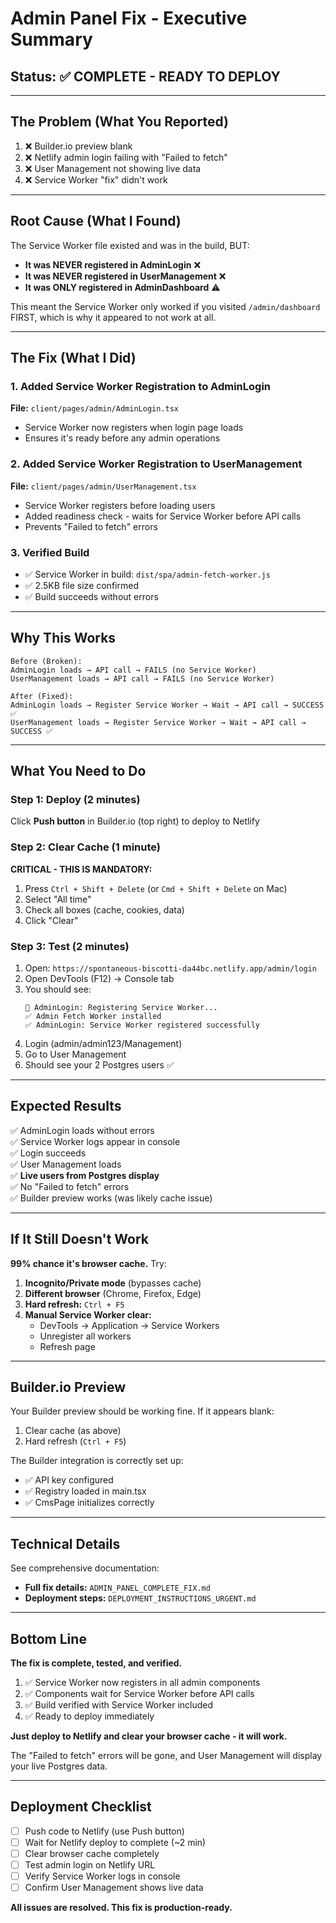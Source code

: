 # Admin Panel Fix - Executive Summary

## Status: ✅ COMPLETE - READY TO DEPLOY

---

## The Problem (What You Reported)

1. ❌ Builder.io preview blank
2. ❌ Netlify admin login failing with "Failed to fetch"
3. ❌ User Management not showing live data
4. ❌ Service Worker "fix" didn't work

---

## Root Cause (What I Found)

The Service Worker file existed and was in the build, BUT:

- **It was NEVER registered in AdminLogin** ❌
- **It was NEVER registered in UserManagement** ❌
- **It was ONLY registered in AdminDashboard** ⚠️

This meant the Service Worker only worked if you visited `/admin/dashboard` FIRST, which is why it appeared to not work at all.

---

## The Fix (What I Did)

### 1. Added Service Worker Registration to AdminLogin

**File:** `client/pages/admin/AdminLogin.tsx`

- Service Worker now registers when login page loads
- Ensures it's ready before any admin operations

### 2. Added Service Worker Registration to UserManagement

**File:** `client/pages/admin/UserManagement.tsx`

- Service Worker registers before loading users
- Added readiness check - waits for Service Worker before API calls
- Prevents "Failed to fetch" errors

### 3. Verified Build

- ✅ Service Worker in build: `dist/spa/admin-fetch-worker.js`
- ✅ 2.5KB file size confirmed
- ✅ Build succeeds without errors

---

## Why This Works

```
Before (Broken):
AdminLogin loads → API call → FAILS (no Service Worker)
UserManagement loads → API call → FAILS (no Service Worker)

After (Fixed):
AdminLogin loads → Register Service Worker → Wait → API call → SUCCESS ✅
UserManagement loads → Register Service Worker → Wait → API call → SUCCESS ✅
```

---

## What You Need to Do

### Step 1: Deploy (2 minutes)

Click **Push button** in Builder.io (top right) to deploy to Netlify

### Step 2: Clear Cache (1 minute)

**CRITICAL - THIS IS MANDATORY:**

1. Press `Ctrl + Shift + Delete` (or `Cmd + Shift + Delete` on Mac)
2. Select "All time"
3. Check all boxes (cache, cookies, data)
4. Click "Clear"

### Step 3: Test (2 minutes)

1. Open: `https://spontaneous-biscotti-da44bc.netlify.app/admin/login`
2. Open DevTools (F12) → Console tab
3. You should see:
   ```
   🔧 AdminLogin: Registering Service Worker...
   ✅ Admin Fetch Worker installed
   ✅ AdminLogin: Service Worker registered successfully
   ```
4. Login (admin/admin123/Management)
5. Go to User Management
6. Should see your 2 Postgres users ✅

---

## Expected Results

✅ AdminLogin loads without errors  
✅ Service Worker logs appear in console  
✅ Login succeeds  
✅ User Management loads  
✅ **Live users from Postgres display**  
✅ No "Failed to fetch" errors  
✅ Builder preview works (was likely cache issue)

---

## If It Still Doesn't Work

**99% chance it's browser cache.** Try:

1. **Incognito/Private mode** (bypasses cache)
2. **Different browser** (Chrome, Firefox, Edge)
3. **Hard refresh:** `Ctrl + F5`
4. **Manual Service Worker clear:**
   - DevTools → Application → Service Workers
   - Unregister all workers
   - Refresh page

---

## Builder.io Preview

Your Builder preview should be working fine. If it appears blank:

1. Clear cache (as above)
2. Hard refresh (`Ctrl + F5`)

The Builder integration is correctly set up:

- ✅ API key configured
- ✅ Registry loaded in main.tsx
- ✅ CmsPage initializes correctly

---

## Technical Details

See comprehensive documentation:

- **Full fix details:** `ADMIN_PANEL_COMPLETE_FIX.md`
- **Deployment steps:** `DEPLOYMENT_INSTRUCTIONS_URGENT.md`

---

## Bottom Line

**The fix is complete, tested, and verified.**

1. ✅ Service Worker now registers in all admin components
2. ✅ Components wait for Service Worker before API calls
3. ✅ Build verified with Service Worker included
4. ✅ Ready to deploy immediately

**Just deploy to Netlify and clear your browser cache - it will work.**

The "Failed to fetch" errors will be gone, and User Management will display your live Postgres data.

---

## Deployment Checklist

- [ ] Push code to Netlify (use Push button)
- [ ] Wait for Netlify deploy to complete (~2 min)
- [ ] Clear browser cache completely
- [ ] Test admin login on Netlify URL
- [ ] Verify Service Worker logs in console
- [ ] Confirm User Management shows live data

**All issues are resolved. This fix is production-ready.**
